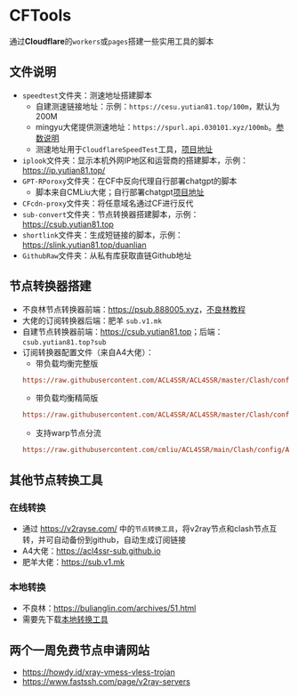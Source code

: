 # CFTools
通过**Cloudflare**的`workers`或`pages`搭建一些实用工具的脚本

## 文件说明
- `speedtest`文件夹：测速地址搭建脚本
  - 自建测速链接地址：示例：`https://cesu.yutian81.top/100m`，默认为200M
  - mingyu大佬提供测速地址：`https://spurl.api.030101.xyz/100mb`。[参数说明](https://spurl.api.030101.xyz/)
  - 测速地址用于`CloudflareSpeedTest`工具，[项目地址](https://github.com/XIU2/CloudflareSpeedTest)  
- `iplook`文件夹：显示本机外网IP地区和运营商的搭建脚本，示例：<https://ip.yutian81.top/>
- `GPT-RPoroxy`文件夹：在CF中反向代理自行部署chatgpt的脚本
  - 脚本来自CMLiu大佬；自行部署chatgpt[项目地址](https://github.com/ChatGPTNextWeb/ChatGPT-Next-Web)
- `CFcdn-proxy`文件夹：将任意域名通过CF进行反代
- `sub-convert`文件夹：节点转换器搭建脚本，示例：<https://csub.yutian81.top>
- `shortlink`文件夹：生成短链接的脚本，示例：<https://slink.yutian81.top/duanlian>
- `GithubRaw`文件夹：从私有库获取直链Github地址

## 节点转换器搭建
- 不良林节点转换器前端：<https://psub.888005.xyz>，[不良林教程](https://github.com/bulianglin/psub)
- 大佬的订阅转换器后端：肥羊 `sub.v1.mk`
- 自建节点转换器前端：<https://csub.yutian81.top>；后端：`csub.yutian81.top?sub`
- 订阅转换器配置文件（来自A4大佬）：
  - 带负载均衡完整版
  ```ini
  https://raw.githubusercontent.com/ACL4SSR/ACL4SSR/master/Clash/config/ACL4SSR_Online_Full_MultiMode.ini
  ```
  - 带负载均衡精简版
  ```ini
  https://raw.githubusercontent.com/ACL4SSR/ACL4SSR/master/Clash/config/ACL4SSR_Online_Mini_MultiMode.ini
  ```
  - 支持warp节点分流
  ```ini
  https://raw.githubusercontent.com/cmliu/ACL4SSR/main/Clash/config/ACL4SSR_Online_Full_MultiMode_WARP.ini
    ```

## 其他节点转换工具
### 在线转换
- 通过 <https://v2rayse.com/> 中的`节点转换工具`，将v2ray节点和clash节点互转，并可自动备份到github，自动生成订阅链接  
- A4大佬：<https://acl4ssr-sub.github.io>  
- 肥羊大佬：<https://sub.v1.mk>  
### 本地转换 
- 不良林：https://bulianglin.com/archives/51.html  
- 需要先下载[本地转换工具](https://github.com/tindy2013/subconverter/releases)  

## 两个一周免费节点申请网站  
- <https://howdy.id/xray-vmess-vless-trojan>  
- <https://www.fastssh.com/page/v2ray-servers>  
